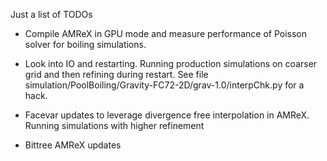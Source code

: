 Just a list of TODOs 

- Compile AMReX in GPU mode and measure performance
of Poisson solver for boiling simulations.

- Look into IO and restarting. Running production simulations 
  on coarser grid and then refining during restart. 
  See file simulation/PoolBoiling/Gravity-FC72-2D/grav-1.0/interpChk.py for a hack.

- Facevar updates to leverage divergence free interpolation 
  in AMReX. Running simulations with higher refinement

- Bittree AMReX updates
